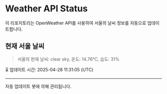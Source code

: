 
# Weather API Status

이 리포지토리는 OpenWeather API를 사용하여 서울의 날씨 정보를 자동으로 업데이트합니다.

## 현재 서울 날씨
> 서울의 현재 날씨: clear sky, 온도: 14.76°C, 습도: 31%

⏳ 업데이트 시간: 2025-04-28 11:31:05 (UTC)

---
자동 업데이트 봇에 의해 관리됩니다.
